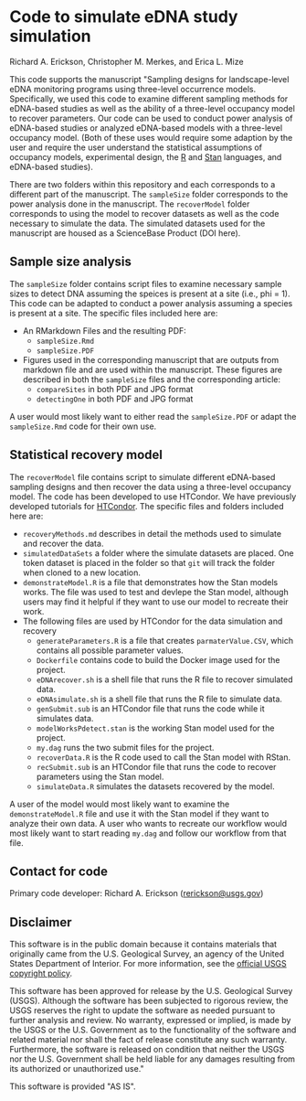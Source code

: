 # Code to simulate eDNA study simulation

Richard A. Erickson, Christopher M. Merkes, and Erica L. Mize

This code supports the manuscript "Sampling designs for landscape-level eDNA monitoring programs using three-level occurrence models. 
Specifically, we used this code to examine different sampling methods for eDNA-based studies as well as the ability of a three-level occupancy model to recover parameters. Our code can be used to conduct power analysis of eDNA-based studies or analyzed eDNA-based models with a three-level occupancy model. 
(Both of these uses would require some adaption by the user and require the user understand the statistical assumptions of occupancy models, experimental design, the [R](https://www.r-project.org/) and [Stan](http://mc-stan.org/) languages, and eDNA-based studies).



There are two folders within this repository and each corresponds to a different part of the manuscript.
The `sampleSize` folder corresponds to the power analysis done in the manuscript.
The `recoverModel` folder corresponds to using the model to recover datasets as well as the code necessary to simulate the data.
The simulated datasets used for the manuscript are housed as a ScienceBase Product (DOI here).


## Sample size analysis

The `sampleSize` folder contains script files to examine necessary sample sizes to detect DNA assuming the speices is present at a site (i.e., phi = 1). This code can be adapted to conduct a power analysis assuming a species is present at a site. The specific files included here are:

- An RMarkdown Files and the resulting PDF:
  - `sampleSize.Rmd`
  - `sampleSize.PDF`
- Figures used in the corresponding manuscript that are outputs from markdown file and are used within the manuscript. These figures are described in both the `sampleSize` files and the corresponding article:
  - `compareSites` in both PDF and JPG format 
  - `detectingOne` in both PDF and JPG format

A user would most likely want to either read the `sampleSize.PDF` or adapt the `sampleSize.Rmd` code for their own use.


## Statistical recovery model

The `recoverModel` file contains script to simulate different eDNA-based sampling designs and then recover the data using a three-level occupancy model. The code has been developed to use HTCondor. We have previously developed tutorials for [HTCondor](https://my.usgs.gov/bitbucket/projects/CDI/repos/hunting_invasive_species_with_htcondor/browse). The specific files and folders included here are:

- `recoveryMethods.md` describes in detail the methods used to simulate and recover the data.
- `simulatedDataSets` a folder where the simulate datasets are placed. One token dataset is placed in the folder so that `git` will track the folder when cloned to a new location.
- `demonstrateModel.R` is a file that demonstrates how the Stan models works. The file was used to test and devlepe the Stan model, although users may find it helpful if they want to use our model to recreate their work. 
- The following files are used by HTCondor for the data simulation and recovery 
  - `generateParameters.R` is a file that creates `parmaterValue.CSV`, which contains all possible parameter values.
  - `Dockerfile` contains code to build the Docker image used for the project. 
  - `eDNArecover.sh` is a shell file that runs the R file to recover simulated data. 
  - `eDNAsimulate.sh` is a shell file that runs the R file to simulate data. 
  - `genSubmit.sub` is an HTCondor file that runs the code while it simulates data.
  - `modelWorksPdetect.stan` is the working Stan model used for the project.
  - `my.dag` runs the two submit files for the project.
  - `recoverData.R` is the R code used to call the Stan model with RStan.
  - `recSubmit.sub` is an HTCondor file that runs the code to recover parameters using the Stan model.
  - `simulateData.R` simulates the datasets recovered by the model. 

A user of the model would most likely want to examine the `demonstrateModel.R` file and use it with the Stan model if they want to analyze their own data.
A user who wants to recreate our workflow would most likely want to start reading `my.dag` and follow our workflow from that file. 

## Contact for code 

Primary code developer:  Richard A. Erickson (rerickson@usgs.gov)


## Disclaimer

This software is in the public domain because it contains materials that originally came from the U.S. Geological Survey, an agency of the United States Department of Interior. For more information, see the [official USGS copyright policy](https://www2.usgs.gov/visual-id/credit_usgs.html#copyright/).


This software has been approved for release by the U.S. Geological Survey (USGS). Although the software has been subjected to rigorous review, the USGS reserves the right to update the software as needed pursuant to further analysis and review. No warranty, expressed or implied, is made by the USGS or the U.S. Government as to the functionality of the software and related material nor shall the fact of release constitute any such warranty. Furthermore, the software is released on condition that neither the USGS nor the U.S. Government shall be held liable for any damages resulting from its authorized or unauthorized use."

This software is provided "AS IS".
